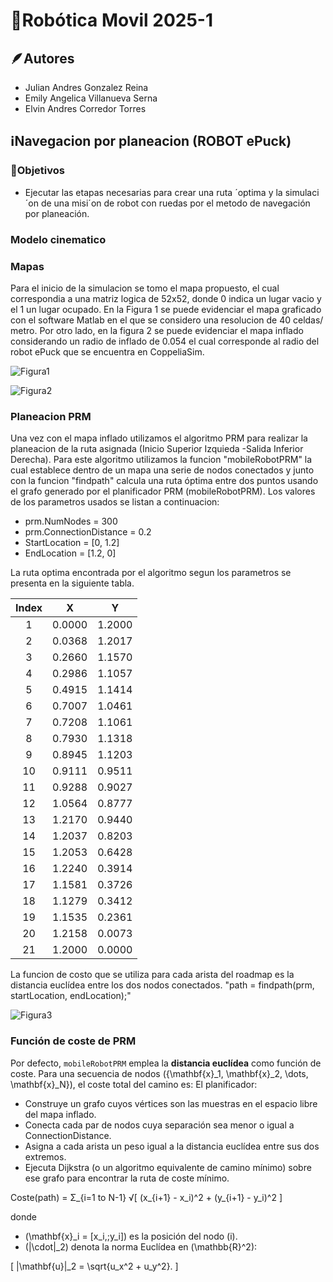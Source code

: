 # 🤖Robótica Movil 2025-1

## 🪶Autores
* Julian Andres Gonzalez Reina
* Emily Angelica Villanueva Serna
* Elvin Andres Corredor Torres

## ℹ️Navegacion por planeacion (ROBOT ePuck)

### 🏁Objetivos
* Ejecutar las etapas necesarias para crear una ruta ´optima y la simulaci´on de una misi´on de robot con ruedas por el metodo de navegación por planeación.

### Modelo cinematico

### Mapas

Para el inicio de la simulacion se tomo el mapa propuesto, el cual correspondia a una matriz logica de 52x52, donde 0 indica un lugar vacio y el 1 un lugar ocupado. En la Figura 1 se puede evidenciar el mapa graficado con el software Matlab en el que se considero una resolucion de 40 celdas/ metro. Por otro lado, en la figura 2 se puede evidenciar el mapa inflado considerando un radio de inflado de 0.054 el cual corresponde al radio del robot ePuck que se encuentra en CoppeliaSim.

![Figura1](https://github.com/user-attachments/assets/3e8ac12a-0fa6-4d04-92d1-9830fac7473d)

![Figura2](https://github.com/user-attachments/assets/737b7126-0a7c-4303-96f3-134ed966bdbc)

### Planeacion PRM

Una vez con el mapa inflado utilizamos el algoritmo PRM para realizar la planeacion de la ruta asignada (Inicio Superior Izquieda -Salida Inferior Derecha). Para este algoritmo utilizamos la funcion "mobileRobotPRM" la cual establece dentro de un mapa una serie de nodos conectados y junto con la funcion "findpath" calcula una ruta óptima entre dos puntos usando el grafo generado por el planificador PRM (mobileRobotPRM). Los valores de los parametros usados se listan a continuacion:

* prm.NumNodes = 300
* prm.ConnectionDistance = 0.2
* StartLocation = [0, 1.2]
* EndLocation = [1.2, 0]

La ruta optima encontrada por el algoritmo segun los parametros se presenta en la siguiente tabla.

| Index |    X    |    Y    |
|:-----:|:-------:|:-------:|
|   1   | 0.0000  | 1.2000  |
|   2   | 0.0368  | 1.2017  |
|   3   | 0.2660  | 1.1570  |
|   4   | 0.2986  | 1.1057  |
|   5   | 0.4915  | 1.1414  |
|   6   | 0.7007  | 1.0461  |
|   7   | 0.7208  | 1.1061  |
|   8   | 0.7930  | 1.1318  |
|   9   | 0.8945  | 1.1203  |
|  10   | 0.9111  | 0.9511  |
|  11   | 0.9288  | 0.9027  |
|  12   | 1.0564  | 0.8777  |
|  13   | 1.2170  | 0.9440  |
|  14   | 1.2037  | 0.8203  |
|  15   | 1.2053  | 0.6428  |
|  16   | 1.2240  | 0.3914  |
|  17   | 1.1581  | 0.3726  |
|  18   | 1.1279  | 0.3412  |
|  19   | 1.1535  | 0.2361  |
|  20   | 1.2158  | 0.0073  |
|  21   | 1.2000  | 0.0000  |

La funcion de costo que se utiliza para cada arista del roadmap es la distancia euclídea entre los dos nodos conectados. "path = findpath(prm, startLocation, endLocation);"

![Figura3](https://github.com/user-attachments/assets/82926b42-8b55-4b25-ac42-32bc4fa68336)

### Función de coste de PRM

Por defecto, `mobileRobotPRM` emplea la **distancia euclídea** como función de coste. Para una secuencia de nodos \(\{\mathbf{x}_1, \mathbf{x}_2, \dots, \mathbf{x}_N\}\), el coste total del camino es:
El planificador:
* Construye un grafo cuyos vértices son las muestras en el espacio libre del mapa inflado.
* Conecta cada par de nodos cuya separación sea menor o igual a ConnectionDistance.
* Asigna a cada arista un peso igual a la distancia euclídea entre sus dos extremos.
* Ejecuta Dijkstra (o un algoritmo equivalente de camino mínimo) sobre ese grafo para encontrar la ruta de coste mínimo.

Coste(path) = Σ_{i=1 to N-1} √[ (x_{i+1} - x_i)^2 + (y_{i+1} - y_i)^2 ]

donde
- \(\mathbf{x}_i = [x_i,\;y_i]\) es la posición del nodo \(i\).
- \(\|\cdot\|_2\) denota la norma Euclídea en \(\mathbb{R}^2\):

\[
\|\mathbf{u}\|_2 = \sqrt{u_x^2 + u_y^2}.
\]
